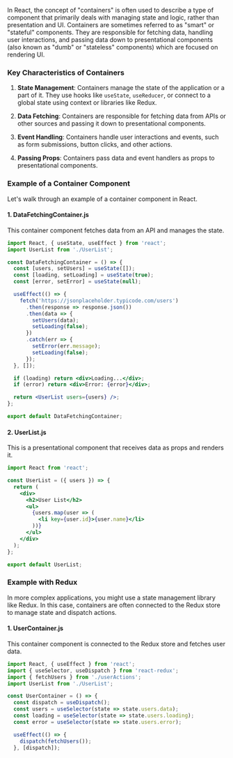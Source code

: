 In React, the concept of "containers" is often used to describe a type of component that primarily deals with managing state and logic, rather than presentation and UI. Containers are sometimes referred to as "smart" or "stateful" components. They are responsible for fetching data, handling user interactions, and passing data down to presentational components (also known as "dumb" or "stateless" components) which are focused on rendering UI.

### Key Characteristics of Containers

1. **State Management**: Containers manage the state of the application or a part of it. They use hooks like `useState`, `useReducer`, or connect to a global state using context or libraries like Redux.

2. **Data Fetching**: Containers are responsible for fetching data from APIs or other sources and passing it down to presentational components.

3. **Event Handling**: Containers handle user interactions and events, such as form submissions, button clicks, and other actions.

4. **Passing Props**: Containers pass data and event handlers as props to presentational components.

### Example of a Container Component

Let's walk through an example of a container component in React.

#### 1. DataFetchingContainer.js

This container component fetches data from an API and manages the state.

```jsx
import React, { useState, useEffect } from 'react';
import UserList from './UserList';

const DataFetchingContainer = () => {
  const [users, setUsers] = useState([]);
  const [loading, setLoading] = useState(true);
  const [error, setError] = useState(null);

  useEffect(() => {
    fetch('https://jsonplaceholder.typicode.com/users')
      .then(response => response.json())
      .then(data => {
        setUsers(data);
        setLoading(false);
      })
      .catch(err => {
        setError(err.message);
        setLoading(false);
      });
  }, []);

  if (loading) return <div>Loading...</div>;
  if (error) return <div>Error: {error}</div>;

  return <UserList users={users} />;
};

export default DataFetchingContainer;
```

#### 2. UserList.js

This is a presentational component that receives data as props and renders it.

```jsx
import React from 'react';

const UserList = ({ users }) => {
  return (
    <div>
      <h2>User List</h2>
      <ul>
        {users.map(user => (
          <li key={user.id}>{user.name}</li>
        ))}
      </ul>
    </div>
  );
};

export default UserList;
```

### Example with Redux

In more complex applications, you might use a state management library like Redux. In this case, containers are often connected to the Redux store to manage state and dispatch actions.

#### 1. UserContainer.js

This container component is connected to the Redux store and fetches user data.

```jsx
import React, { useEffect } from 'react';
import { useSelector, useDispatch } from 'react-redux';
import { fetchUsers } from './userActions';
import UserList from './UserList';

const UserContainer = () => {
  const dispatch = useDispatch();
  const users = useSelector(state => state.users.data);
  const loading = useSelector(state => state.users.loading);
  const error = useSelector(state => state.users.error);

  useEffect(() => {
    dispatch(fetchUsers());
  }, [dispatch]);

